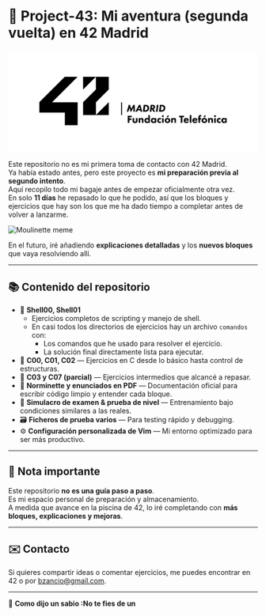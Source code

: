 # 🚀 Project-43: Mi aventura (segunda vuelta) en 42 Madrid

![42 Logo](./assets/42-Madrid.jpg)

Este repositorio no es mi primera toma de contacto con 42 Madrid.  
Ya había estado antes, pero este proyecto es **mi preparación previa al segundo intento**.  
Aquí recopilo todo mi bagaje antes de empezar oficialmente otra vez.  
En solo **11 días** he repasado lo que he podido, así que los bloques y ejercicios que hay son los que me ha dado tiempo a completar antes de volver a lanzarme.

![Moulinette meme](./assets/mem1.jpg)

En el futuro, iré añadiendo **explicaciones detalladas** y los **nuevos bloques** que vaya resolviendo allí.

---

## 📚 Contenido del repositorio

- 📂 **Shell00, Shell01**  
  - Ejercicios completos de scripting y manejo de shell.  
  - En casi todos los directorios de ejercicios hay un archivo `comandos` con:  
    - Los comandos que he usado para resolver el ejercicio.  
    - La solución final directamente lista para ejecutar.
- 📂 **C00, C01, C02** — Ejercicios en C desde lo básico hasta control de estructuras.  
- 📂 **C03 y C07 (parcial)** — Ejercicios intermedios que alcancé a repasar.  
- 📄 **Norminette y enunciados en PDF** — Documentación oficial para escribir código limpio y entender cada bloque.  
- 📝 **Simulacro de examen & prueba de nivel** — Entrenamiento bajo condiciones similares a las reales.  
- 🗃️ **Ficheros de prueba varios** — Para testing rápido y debugging.  
- ⚙️ **Configuración personalizada de Vim** — Mi entorno optimizado para ser más productivo.

---

## 🎯 Nota importante

Este repositorio **no es una guía paso a paso**.  
Es mi espacio personal de preparación y almacenamiento.  
A medida que avance en la piscina de 42, lo iré completando con **más bloques, explicaciones y mejoras**.

---

## ✉️  Contacto

Si quieres compartir ideas o comentar ejercicios, me puedes encontrar en 42 o por bzancio@gmail.com.

---

🔹 **Como dijo un sabio :No te fies de un**

